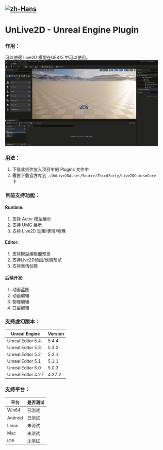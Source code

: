 [![zh-Hans](https://img.shields.io/badge/lang-zh-red.svg)](README.md)
---
# UnLive2D - Unreal Engine Plugin

### 作用：
可以使得 Live2D 模型在UE4/5 中可以使用。
![InputAsset](./UnLive2DAsset/Docs/InputAsset.gif)

### 用法：
1. 下载此插件放入项目中的 Plugins 文件中
2. 需要下载官方库到 `./UnLive2DAsset/Source/ThirdParty/Live2DCubismCore` 下

### 目前支持功能：
#### Runtime:
1. 支持 Actor 模型展示
2. 支持 UMG 展示
3. 支持 Live2D 动画/表情/物理

#### Editor:
1. 支持模型编辑器预览
2. 支持Live2D动画/表情预览
3. 支持表情创建

#### 后续开发:
1. 动画蓝图
2. 动画编辑
3. 物理编辑
4. 口型编辑


### 支持虚幻版本：

| Unreal Engine | Version |
| --- | --- |
| Unreal Editor 5.4  | 5.4.4  |
| Unreal Editor 5.3  | 5.3.2  |
| Unreal Editor 5.2  | 5.2.1  |
| Unreal Editor 5.1  | 5.1.1  |
| Unreal Editor 5.0  | 5.0.3  |
| Unreal Editor 4.27 | 4.27.2 |


### 支持平台：

| 平台    | 是否测试 |
| ---     |   ---   |
|  Win64  |  已测试  |
| Android |  已测试  |
|  Linux  |  未测试  |
|   Mac   |  未测试  |
|   IOS   |  未测试  |
